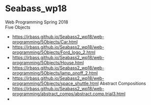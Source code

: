# Seabass_wp18
Web Programming Spring 2018</br>
Five Objects
* https://jrbass.github.io/Seabass2_wp18/web-programming/5Objects/Car.html
* https://jrbass.github.io/Seabass2_wp18/web-programming/5Objects/Ford_logo_2.html
* https://jrbass.github.io/Seabass2_wp18/web-programming/5Objects/House.html
* https://jrbass.github.io/Seabass2_wp18/web-programming/5Objects/lamp_onoff_2.html
* https://jrbass.github.io/Seabass2_wp18/web-programming/5Objects/space_shuttle.html
Abstract Compositions
* https://jrbass.github.io/Seabass2_wp18/web-programming/abstract_comps/abstract.comp.trial3.html
* 
